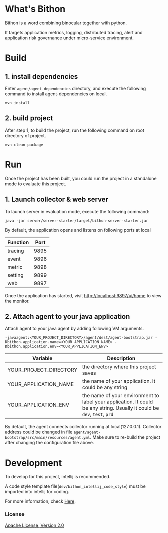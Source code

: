 # What's Bithon

Bithon is a word combining binocular together with python.

It targets application metrics, logging, distributed tracing, alert and application risk governance under micro-service environment.

# Build

## 1. install dependencies

Enter `agent/agent-dependencies` directory, and execute the following command to install agent-dependencies on local.

```
mvn install 
```

## 2. build project

After step 1, to build the project, run the following command on root directory of project.

```
mvn clean package
```

# Run

Once the project has been built, you could run the project in a standalone mode to evaluate this project.

## 1. Launch collector & web server

To launch server in evaluation mode, execute the following command:

```
java -jar server/server-starter/target/bithon-server-starter.jar
```

By default, the application opens and listens on following ports at local

|Function|Port|
| --- | --- |
| tracing | 9895 |
| event  | 9896 |
| metric | 9898 |
| setting | 9899 |
| web | 9897 |

Once the application has started, visit [http://localhost:9897/ui/home](http://localhost:9897/ui/home) to view the monitor.

## 2. Attach agent to your java application

Attach agent to your java agent by adding following VM arguments.

```
-javaagent:<YOUR_PROJECT_DIRECTORY>/agent/dest/agent-bootstrap.jar -Dbithon.application.name=<YOUR_APPLICATION_NAME> -Dbithon.application.env=<YOUR_APPLICATION_ENV>
```

|Variable|Description|
| --- | --- |
| YOUR_PROJECT_DIRECTORY | the directory where this project saves |
| YOUR_APPLICATION_NAME  | the name of your application. It could be any string |
| YOUR_APPLICATION_ENV | the name of your environment to label your application. It could be any string. Usually it could be `dev`, `test`, `prd` |

By default, the agent connects collector running at local(127.0.0.1). 
Collector address could be changed in file `agent/agent-bootstrap/src/main/resources/agent.yml`.
Make sure to re-build the project after changing the configuration file above.

# Development

To develop for this project, intellij is recommended. 

A code style template file(`dev/bithon_intellij_code_style`) must be imported into intellij for coding.

For more information, check [Here](dev/README.md).

### License

[Apache License, Version 2.0](http://www.apache.org/licenses/LICENSE-2.0)